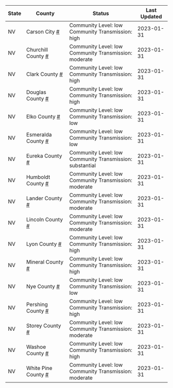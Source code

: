 State | County | Status | Last Updated
--- | --- | --- | --- 
NV | Carson City <a href="#carson_city">#</a> | <a name="carson_city"></a>Community Level: low<br/>Community Transmission: high | 2023-01-31
NV | Churchill County <a href="#churchill_county">#</a> | <a name="churchill_county"></a>Community Level: low<br/>Community Transmission: moderate | 2023-01-31
NV | Clark County <a href="#clark_county">#</a> | <a name="clark_county"></a>Community Level: low<br/>Community Transmission: high | 2023-01-31
NV | Douglas County <a href="#douglas_county">#</a> | <a name="douglas_county"></a>Community Level: low<br/>Community Transmission: high | 2023-01-31
NV | Elko County <a href="#elko_county">#</a> | <a name="elko_county"></a>Community Level: low<br/>Community Transmission: low | 2023-01-31
NV | Esmeralda County <a href="#esmeralda_county">#</a> | <a name="esmeralda_county"></a>Community Level: low<br/>Community Transmission: low | 2023-01-31
NV | Eureka County <a href="#eureka_county">#</a> | <a name="eureka_county"></a>Community Level: low<br/>Community Transmission: substantial | 2023-01-31
NV | Humboldt County <a href="#humboldt_county">#</a> | <a name="humboldt_county"></a>Community Level: low<br/>Community Transmission: moderate | 2023-01-31
NV | Lander County <a href="#lander_county">#</a> | <a name="lander_county"></a>Community Level: low<br/>Community Transmission: moderate | 2023-01-31
NV | Lincoln County <a href="#lincoln_county">#</a> | <a name="lincoln_county"></a>Community Level: low<br/>Community Transmission: moderate | 2023-01-31
NV | Lyon County <a href="#lyon_county">#</a> | <a name="lyon_county"></a>Community Level: low<br/>Community Transmission: high | 2023-01-31
NV | Mineral County <a href="#mineral_county">#</a> | <a name="mineral_county"></a>Community Level: low<br/>Community Transmission: high | 2023-01-31
NV | Nye County <a href="#nye_county">#</a> | <a name="nye_county"></a>Community Level: low<br/>Community Transmission: low | 2023-01-31
NV | Pershing County <a href="#pershing_county">#</a> | <a name="pershing_county"></a>Community Level: low<br/>Community Transmission: high | 2023-01-31
NV | Storey County <a href="#storey_county">#</a> | <a name="storey_county"></a>Community Level: low<br/>Community Transmission: moderate | 2023-01-31
NV | Washoe County <a href="#washoe_county">#</a> | <a name="washoe_county"></a>Community Level: low<br/>Community Transmission: high | 2023-01-31
NV | White Pine County <a href="#white_pine_county">#</a> | <a name="white_pine_county"></a>Community Level: low<br/>Community Transmission: moderate | 2023-01-31

